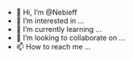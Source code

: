 - 👋 Hi, I’m @Nebieff
- 👀 I’m interested in ...
- 🌱 I’m currently learning ...
- 💞️ I’m looking to collaborate on ...
- 📫 How to reach me ...

<!---
Nebieff/Nebieff is a ✨ special ✨ repository because its `README.md` (this file) appears on your GitHub profile.
You can click the Preview link to take a look at your changes.
--->
